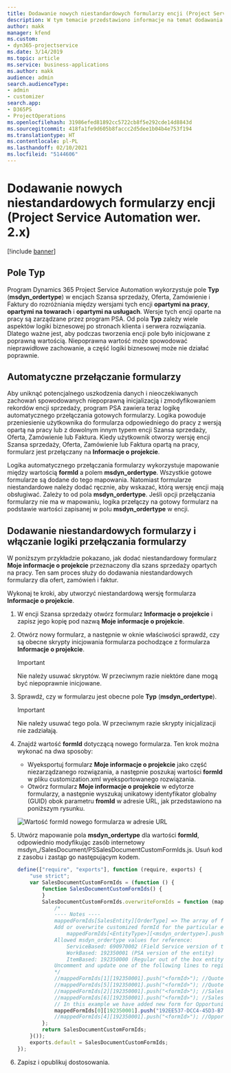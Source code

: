 ```yaml
---
title: Dodawanie nowych niestandardowych formularzy encji (Project Service Automation wer. 2.x)
description: W tym temacie przedstawiono informacje na temat dodawania niestandardowych formularzy encji szans sprzedaży, ofert, zamówień lub faktur w programie Dynamics 365 Project Service Automation w wersji 2.x.
author: makk
manager: kfend
ms.custom:
- dyn365-projectservice
ms.date: 3/14/2019
ms.topic: article
ms.service: business-applications
ms.author: makk
audience: admin
search.audienceType:
- admin
- customizer
search.app:
- D365PS
- ProjectOperations
ms.openlocfilehash: 31986efed81892cc5722cb8f5e292cde14d8843d
ms.sourcegitcommit: 418fa1fe9d605b8faccc2d5dee1b04b4e753f194
ms.translationtype: HT
ms.contentlocale: pl-PL
ms.lasthandoff: 02/10/2021
ms.locfileid: "5144606"
---
```

# <a name="add-new-custom-entity-forms-project-service-automation-2x"></a>Dodawanie nowych niestandardowych formularzy encji (Project Service Automation wer. 2.x)

[!include [banner](../../includes/psa-now-project-operations.md)]

## <a name="type-field"></a>Pole Typ 

Program Dynamics 365 Project Service Automation wykorzystuje pole **Typ** (**msdyn\_ordertype**) w encjach Szansa sprzedaży, Oferta, Zamówienie i Faktury do rozróżniania między wersjami tych encji **opartymi na pracy**, **opartymi na towarach** i **opartymi na usługach**. Wersje tych encji oparte na pracy są zarządzane przez program PSA. Od pola **Typ** zależy wiele aspektów logiki biznesowej po stronach klienta i serwera rozwiązania. Dlatego ważne jest, aby podczas tworzenia encji pole było inicjowane z poprawną wartością. Niepoprawna wartość może spowodować nieprawidłowe zachowanie, a część logiki biznesowej może nie działać poprawnie.

## <a name="automatic-form-switching"></a>Automatyczne przełączanie formularzy

Aby uniknąć potencjalnego uszkodzenia danych i nieoczekiwanych zachowań spowodowanych niepoprawną inicjalizacją i zmodyfikowaniem rekordów encji sprzedaży, program PSA zawiera teraz logikę automatycznego przełączania gotowych formularzy. Logika powoduje przeniesienie użytkownika do formularza odpowiedniego do pracy z wersją opartą na pracy lub z dowolnym innym typem encji Szansa sprzedaży, Oferta, Zamówienie lub Faktura. Kiedy użytkownik otworzy wersję encji Szansa sprzedaży, Oferta, Zamówienie lub Faktura opartą na pracy, formularz jest przełączany na **Informacje o projekcie**.

Logika automatycznego przełączania formularzy wykorzystuje mapowanie między wartością **formId** a polem **msdyn\_ordertype**. Wszystkie gotowe formularze są dodane do tego mapowania. Natomiast formularze niestandardowe należy dodać ręcznie, aby wskazać, którą wersję encji mają obsługiwać. Zależy to od pola **msdyn\_ordertype**. Jeśli opcji przełączania formularzy nie ma w mapowaniu, logika przełączy na gotowy formularz na podstawie wartości zapisanej w polu **msdyn\_ordertype** w encji.

## <a name="add-custom-forms-and-turn-on-the-form-switching-logic"></a>Dodawanie niestandardowych formularzy i włączanie logiki przełączania formularzy

W poniższym przykładzie pokazano, jak dodać niestandardowy formularz **Moje informacje o projekcie** przeznaczony dla szans sprzedaży opartych na pracy. Ten sam proces służy do dodawania niestandardowych formularzy dla ofert, zamówień i faktur.

Wykonaj te kroki, aby utworzyć niestandardową wersję formularza **Informacje o projekcie**.

1. W encji Szansa sprzedaży otwórz formularz **Informacje o projekcie** i zapisz jego kopię pod nazwą **Moje informacje o projekcie**.
2. Otwórz nowy formularz, a następnie w oknie właściwości sprawdź, czy są obecne skrypty inicjowania formularza pochodzące z formularza **Informacje o projekcie**. 

    > [!IMPORTANT]
    > Nie należy usuwać skryptów. W przeciwnym razie niektóre dane mogą być niepoprawnie inicjowane.

3. Sprawdź, czy w formularzu jest obecne pole **Typ** (**msdyn\_ordertype**). 

    > [!IMPORTANT]
    > Nie należy usuwać tego pola. W przeciwnym razie skrypty inicjalizacji nie zadziałają.

4. Znajdź wartość **formId** dotyczącą nowego formularza. Ten krok można wykonać na dwa sposoby:

    - Wyeksportuj formularz **Moje informacje o projekcie** jako część niezarządzanego rozwiązania, a następnie poszukaj wartości **formId** w pliku customization.xml wyeksportowanego rozwiązania.
    - Otwórz formularz **Moje informacje o projekcie** w edytorze formularzy, a następnie wyszukaj unikatowy identyfikator globalny (GUID) obok parametru **fromId** w adresie URL, jak przedstawiono na poniższym rysunku.

    ![Wartość formId nowego formularza w adresie URL](media/how-to-add-custom-forms-in-v2.0.png)

5. Utwórz mapowanie pola **msdyn\_ordertype** dla wartości **formId**, odpowiednio modyfikując zasób internetowy msdyn\_/SalesDocument/PSSalesDocumentCustomFormIds.js. Usuń kod z zasobu i zastąp go następującym kodem.

    ```javascript
    define(["require", "exports"], function (require, exports) {
        "use strict";
        var SalesDocumentCustomFormIds = (function () {
            function SalesDocumentCustomFormIds() {
            }
            SalesDocumentCustomFormIds.overwriteFormIds = function (mappedFormIds) {
                /*
                ---- Notes ----
                mappedFormIds[SalesEntity][OrderType] => The array of forms IDs that support particular entity and order type
                Add or overwrite customized formId for the particular entity and order type by calling:
                    mappedFormIds[<EntityType>][<msdyn_ordertype>].push("<formId>");
                Allowed msdyn_ordertype values for reference:
                    ServiceBased: 690970002 (Field Service version of the entity)
                    WorkBased: 192350001 (PSA version of the entity)
                    ItemBased: 192350000 (Regular out of the box entity)
                Uncomment and update one of the following lines to register custom PSA form for required entity:
                */      
                //mappedFormIds[1][192350001].push("<formId>"); //Quote
                //mappedFormIds[5][192350001].push("<formId>"); //Quote Line
                //mappedFormIds[2][192350001].push("<formId>"); //Sales Order
                //mappedFormIds[6][192350001].push("<formId>"); //Sales Order Line
                // In this example we have added new form for Opportunity
                mappedFormIds[0][192350001].push("192EE537-DCC4-45D3-B7AF-EA694B9113D2"); //Opportunity
                //mappedFormIds[4][192350001].push("<formId>"); //Opportunity Line
            };
            return SalesDocumentCustomFormIds;
        }());
        exports.default = SalesDocumentCustomFormIds;
    });
    ```

6. Zapisz i opublikuj dostosowania.
